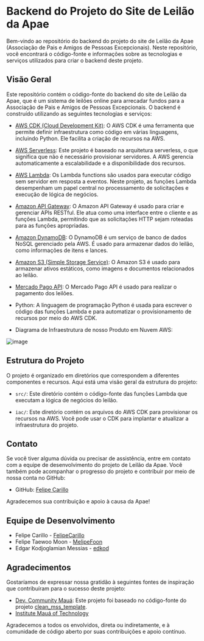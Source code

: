 # Backend do Projeto do Site de Leilão da Apae

Bem-vindo ao repositório do backend do projeto do site de Leilão da Apae (Associação de Pais e Amigos de Pessoas Excepcionais). Neste repositório, você encontrará o código-fonte e informações sobre as tecnologias e serviços utilizados para criar o backend deste projeto.

## Visão Geral

Este repositório contém o código-fonte do backend do site de Leilão da Apae, que é um sistema de leilões online para arrecadar fundos para a Associação de Pais e Amigos de Pessoas Excepcionais. O backend é construído utilizando as seguintes tecnologias e serviços:

- [AWS CDK (Cloud Development Kit)](https://aws.amazon.com/cdk/): O AWS CDK é uma ferramenta que permite definir infraestrutura como código em várias linguagens, incluindo Python. Ele facilita a criação de recursos na AWS.

- [AWS Serverless](https://aws.amazon.com/serverless/): Este projeto é baseado na arquitetura serverless, o que significa que não é necessário provisionar servidores. A AWS gerencia automaticamente a escalabilidade e a disponibilidade dos recursos.

- [AWS Lambda](https://aws.amazon.com/lambda/): Os Lambda functions são usados para executar código sem servidor em resposta a eventos. Neste projeto, as funções Lambda desempenham um papel central no processamento de solicitações e execução de lógica de negócios.

- [Amazon API Gateway](https://aws.amazon.com/api-gateway/): O Amazon API Gateway é usado para criar e gerenciar APIs RESTful. Ele atua como uma interface entre o cliente e as funções Lambda, permitindo que as solicitações HTTP sejam roteadas para as funções apropriadas.

- [Amazon DynamoDB](https://aws.amazon.com/dynamodb/): O DynamoDB é um serviço de banco de dados NoSQL gerenciado pela AWS. É usado para armazenar dados do leilão, como informações de itens e lances.

- [Amazon S3 (Simple Storage Service)](https://aws.amazon.com/s3/): O Amazon S3 é usado para armazenar ativos estáticos, como imagens e documentos relacionados ao leilão.

- [Mercado Pago API](https://www.mercadopago.com.br/developers/pt/reference): O Mercado Pago API é usado para realizar o pagamento dos leilões.

- Python: A linguagem de programação Python é usada para escrever o código das funções Lambda e para automatizar o provisionamento de recursos por meio do AWS CDK.

- Diagrama de Infraestrutura de nosso Produto em Nuvem AWS:

![image](https://github.com/FelipeCarillo/apaeleilao_backend/assets/63021830/0fb160f0-77bc-4440-93cb-2e6fa02fba13)

## Estrutura do Projeto

O projeto é organizado em diretórios que correspondem a diferentes componentes e recursos. Aqui está uma visão geral da estrutura do projeto:

- `src/`: Este diretório contém o código-fonte das funções Lambda que executam a lógica de negócios do leilão.

- `iac/`: Este diretório contém os arquivos do AWS CDK para provisionar os recursos na AWS. Você pode usar o CDK para implantar e atualizar a infraestrutura do projeto.

## Contato

Se você tiver alguma dúvida ou precisar de assistência, entre em contato com a equipe de desenvolvimento do projeto de Leilão da Apae. Você também pode acompanhar o progresso do projeto e contribuir por meio de nossa conta no GitHub:

- GitHub: [Felipe Carillo](https://github.com/FelipeCarillo)

Agradecemos sua contribuição e apoio à causa da Apae!

## Equipe de Desenvolvimento

- Felipe Carillo - [FelipeCarillo](https://github.com/FelipeCarillo)
- Felipe Taewoo Moon - [MelipeFoon](https://github.com/MelipeFoon)
- Edgar Kodjoglamian Messias - [edkod](https://github.com/edkod)

## Agradecimentos

Gostaríamos de expressar nossa gratidão à seguintes fontes de inspiração que contribuíram para o sucesso deste projeto:

- [Dev. Community Mauá](https://github.com/Maua-Dev): Este projeto foi baseado no código-fonte do projeto [clean_mss_template](https://github.com/Maua-Dev/clean_mss_template).
- [Institute Mauá of Technology](https://www.maua.br/)

Agradecemos a todos os envolvidos, direta ou indiretamente, e à comunidade de código aberto por suas contribuições e apoio contínuo.

